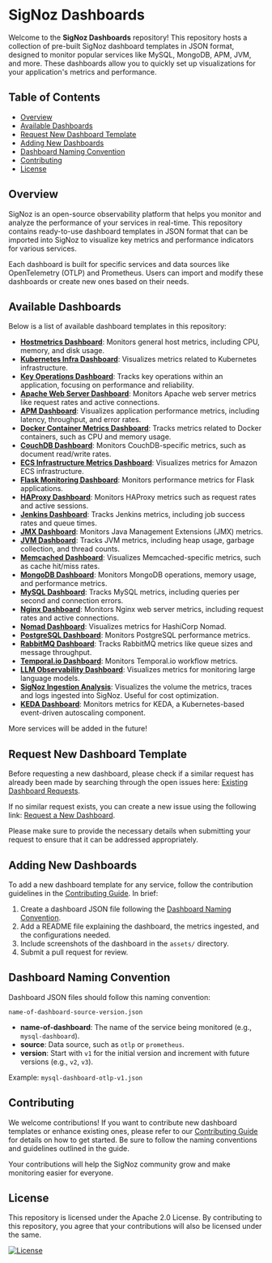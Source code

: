 # SigNoz Dashboards

Welcome to the **SigNoz Dashboards** repository! This repository hosts a collection of pre-built SigNoz dashboard templates in JSON format, designed to monitor popular services like MySQL, MongoDB, APM, JVM, and more. These dashboards allow you to quickly set up visualizations for your application's metrics and performance.

## Table of Contents

- [Overview](#overview)
- [Available Dashboards](#available-dashboards)
- [Request New Dashboard Template](#request-new-dashboard-template)
- [Adding New Dashboards](#adding-new-dashboards)
- [Dashboard Naming Convention](#dashboard-naming-convention)
- [Contributing](#contributing)
- [License](#license)

## Overview

SigNoz is an open-source observability platform that helps you monitor and analyze the performance of your services in real-time. This repository contains ready-to-use dashboard templates in JSON format that can be imported into SigNoz to visualize key metrics and performance indicators for various services.

Each dashboard is built for specific services and data sources like OpenTelemetry (OTLP) and Prometheus. Users can import and modify these dashboards or create new ones based on their needs.

## Available Dashboards

Below is a list of available dashboard templates in this repository:

- [**Hostmetrics Dashboard**](https://github.com/SigNoz/dashboards/tree/main/hostmetrics): Monitors general host metrics, including CPU, memory, and disk usage.
- [**Kubernetes Infra Dashboard**](https://github.com/SigNoz/dashboards/tree/main/k8s-infra-metrics): Visualizes metrics related to Kubernetes infrastructure.
- [**Key Operations Dashboard**](https://github.com/SigNoz/dashboards/tree/main/key-operations): Tracks key operations within an application, focusing on performance and reliability.
- [**Apache Web Server Dashboard**](https://github.com/SigNoz/dashboards/tree/main/apache-web-server): Monitors Apache web server metrics like request rates and active connections.
- [**APM Dashboard**](https://github.com/SigNoz/dashboards/tree/main/apm): Visualizes application performance metrics, including latency, throughput, and error rates.
- [**Docker Container Metrics Dashboard**](https://github.com/SigNoz/dashboards/tree/main/container-metrics): Tracks metrics related to Docker containers, such as CPU and memory usage.
- [**CouchDB Dashboard**](https://github.com/SigNoz/dashboards/tree/main/couchdb): Monitors CouchDB-specific metrics, such as document read/write rates.
- [**ECS Infrastructure Metrics Dashboard**](https://github.com/SigNoz/dashboards/tree/main/ecs-infra-metrics): Visualizes metrics for Amazon ECS infrastructure.
- [**Flask Monitoring Dashboard**](https://github.com/SigNoz/dashboards/tree/main/flask-monitoring): Monitors performance metrics for Flask applications.
- [**HAProxy Dashboard**](https://github.com/SigNoz/dashboards/tree/main/haproxy): Monitors HAProxy metrics such as request rates and active sessions.
- [**Jenkins Dashboard**](https://github.com/SigNoz/dashboards/tree/main/jenkins): Tracks Jenkins metrics, including job success rates and queue times.
- [**JMX Dashboard**](https://github.com/SigNoz/dashboards/tree/main/jmx): Monitors Java Management Extensions (JMX) metrics.
- [**JVM Dashboard**](https://github.com/SigNoz/dashboards/tree/main/jvm): Tracks JVM metrics, including heap usage, garbage collection, and thread counts.
- [**Memcached Dashboard**](https://github.com/SigNoz/dashboards/tree/main/memcached): Visualizes Memcached-specific metrics, such as cache hit/miss rates.
- [**MongoDB Dashboard**](https://github.com/SigNoz/dashboards/tree/main/mongodb): Monitors MongoDB operations, memory usage, and performance metrics.
- [**MySQL Dashboard**](https://github.com/SigNoz/dashboards/tree/main/mysql): Tracks MySQL metrics, including queries per second and connection errors.
- [**Nginx Dashboard**](https://github.com/SigNoz/dashboards/tree/main/nginx): Monitors Nginx web server metrics, including request rates and active connections.
- [**Nomad Dashboard**](https://github.com/SigNoz/dashboards/tree/main/nomad): Visualizes metrics for HashiCorp Nomad.
- [**PostgreSQL Dashboard**](https://github.com/SigNoz/dashboards/tree/main/postgresql): Monitors PostgreSQL performance metrics.
- [**RabbitMQ Dashboard**](https://github.com/SigNoz/dashboards/tree/main/rabbitmq): Tracks RabbitMQ metrics like queue sizes and message throughput.
- [**Temporal.io Dashboard**](https://github.com/SigNoz/dashboards/tree/main/temporal.io): Monitors Temporal.io workflow metrics.
- [**LLM Observability Dashboard**](https://github.com/SigNoz/dashboards/tree/main/llm-observability): Visualizes metrics for monitoring large language models.
- [**SigNoz Ingestion Analysis**](https://github.com/SigNoz/dashboards/tree/main/signoz-ingestion-analysis): Visualizes the volume the metrics, traces and logs ingested into SigNoz. Useful for cost optimization.
- [**KEDA Dashboard**](https://github.com/SigNoz/dashboards/tree/main/keda): Monitors metrics for KEDA, a Kubernetes-based event-driven autoscaling component.

More services will be added in the future!

## Request New Dashboard Template

Before requesting a new dashboard, please check if a similar request has already been made by searching through the open issues here: [Existing Dashboard Requests](https://github.com/SigNoz/signoz/issues?q=is%3Aopen+is%3Aissue+label%3Adashboard-template).

If no similar request exists, you can create a new issue using the following link: [Request a New Dashboard](https://github.com/SigNoz/signoz/issues/new?assignees=&labels=dashboard-template&projects=&template=request_dashboard.md&title=).

Please make sure to provide the necessary details when submitting your request to ensure that it can be addressed appropriately.

## Adding New Dashboards

To add a new dashboard template for any service, follow the contribution guidelines in the [Contributing Guide](CONTRIBUTING.md). In brief:

1. Create a dashboard JSON file following the [Dashboard Naming Convention](#dashboard-naming-convention).
2. Add a README file explaining the dashboard, the metrics ingested, and the configurations needed.
3. Include screenshots of the dashboard in the `assets/` directory.
4. Submit a pull request for review.

## Dashboard Naming Convention

Dashboard JSON files should follow this naming convention:

```
name-of-dashboard-source-version.json
```

- **name-of-dashboard**: The name of the service being monitored (e.g., `mysql-dashboard`).
- **source**: Data source, such as `otlp` or `prometheus`.
- **version**: Start with `v1` for the initial version and increment with future versions (e.g., `v2`, `v3`).

Example: `mysql-dashboard-otlp-v1.json`

## Contributing

We welcome contributions! If you want to contribute new dashboard templates or enhance existing ones, please refer to our [Contributing Guide](CONTRIBUTING.md) for details on how to get started. Be sure to follow the naming conventions and guidelines outlined in the guide.

Your contributions will help the SigNoz community grow and make monitoring easier for everyone.

## License

This repository is licensed under the Apache 2.0 License. By contributing to this repository, you agree that your contributions will also be licensed under the same.

[![License](https://img.shields.io/badge/License-Apache_2.0-yellowgreen.svg)](https://opensource.org/licenses/Apache-2.0)
